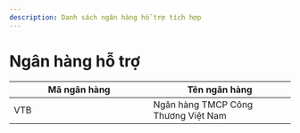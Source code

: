 ```yaml
---
description: Danh sách ngân hàng hỗ trợ tích hợp
---
```


# Ngân hàng hỗ trợ

<table><thead><tr><th width="234">Mã ngân hàng</th><th>Tên ngân hàng</th></tr></thead><tbody><tr><td>VTB</td><td>Ngân hàng TMCP Công Thương Việt Nam</td></tr></tbody></table>
